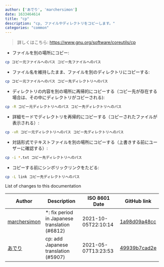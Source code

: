 ```yaml
---
author: ['あでり', 'marchersimon']
date: 1633464614
title: "cp"
description: "cp, ファイルやディレクトリをコピーします。"
categories: "common"
---
```

> 詳しくはこちら: <https://www.gnu.org/software/coreutils/cp>

- ファイルを別の場所にコピー:

```bash
cp コピー元ファイルへのパス コピー先ファイルへのパス
```

- ファイル名を維持したまま、ファイルを別のディレクトリにコピーする:

```bash
cp コピー元ファイルへのパス コピー先ディレクトリへのパス
```

- ディレクトリの内容を別の場所に再帰的にコピーする（コピー先が存在する場合は、その中にディレクトリがコピーされる):

```bash
cp -R コピー元ディレクトリへのパス コピー先ディレクトリへのパス
```

- 詳細モードでディレクトリを再帰的にコピーする（コピーされたファイルが表示される）:

```bash
cp -vR コピー元ディレクトリへのパス コピー先ディレクトリへのパス
```

- 対話形式でテキストファイルを別の場所にコピーする（上書きする前にユーザーに確認する）:

```bash
cp -i *.txt コピー先ディレクトリへのパス
```

- コピーする前にシンボリックリンクをたどる:

```bash
cp -L link コピー先ディレクトリへのパス
```
List of changes to this documentation


Author | Description | ISO 8601 Date | GitHub link
------|-----|-----|-----
[marchersimon](mailto:50295997+marchersimon@users.noreply.github.com) | *: fix period in Japanese translation (#6812) | 2021-10-05T22:10:14 | [1a98d09a48cc](https://github.com/tldr-pages/tldr/commit/1a98d09a48ccebe878f44c0afe6f0f89e1ac3518)
[あでり](mailto:61904065+shu-pf@users.noreply.github.com) | cp: add Japanese translation (#5907) | 2021-05-07T13:23:53 | [49939b7cad2e](https://github.com/tldr-pages/tldr/commit/49939b7cad2e490717fe877a0e950efc2278c425)

